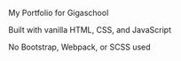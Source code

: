 My Portfolio for Gigaschool

Built with vanilla HTML, CSS, and JavaScript

No Bootstrap, Webpack, or SCSS used
